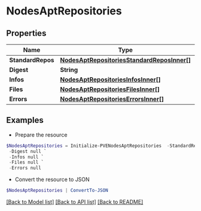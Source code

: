 # NodesAptRepositories
## Properties

Name | Type | Description | Notes
------------ | ------------- | ------------- | -------------
**StandardRepos** | [**NodesAptRepositoriesStandardReposInner[]**](NodesAptRepositoriesStandardReposInner.md) |  | [optional] 
**Digest** | **String** |  | [optional] 
**Infos** | [**NodesAptRepositoriesInfosInner[]**](NodesAptRepositoriesInfosInner.md) |  | [optional] 
**Files** | [**NodesAptRepositoriesFilesInner[]**](NodesAptRepositoriesFilesInner.md) |  | [optional] 
**Errors** | [**NodesAptRepositoriesErrorsInner[]**](NodesAptRepositoriesErrorsInner.md) |  | [optional] 

## Examples

- Prepare the resource
```powershell
$NodesAptRepositories = Initialize-PVENodesAptRepositories  -StandardRepos null `
 -Digest null `
 -Infos null `
 -Files null `
 -Errors null
```

- Convert the resource to JSON
```powershell
$NodesAptRepositories | ConvertTo-JSON
```

[[Back to Model list]](../README.md#documentation-for-models) [[Back to API list]](../README.md#documentation-for-api-endpoints) [[Back to README]](../README.md)

